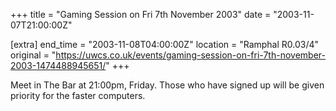 +++
title = "Gaming Session on Fri 7th November 2003"
date = "2003-11-07T21:00:00Z"

[extra]
end_time = "2003-11-08T04:00:00Z"
location = "Ramphal R0.03/4"
original = "https://uwcs.co.uk/events/gaming-session-on-fri-7th-november-2003-1474488945651/"
+++

Meet in The Bar at 21:00pm, Friday. Those who have signed up will be given priority for the faster computers.


